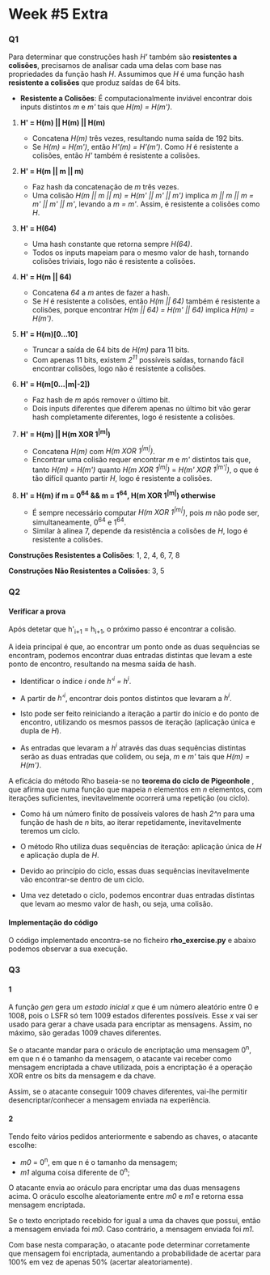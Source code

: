 # Week #5 Extra

### Q1

Para determinar que construções hash *H'* também são **resistentes a colisões**, precisamos de analisar cada uma delas com base nas propriedades da função hash *H*. Assumimos que *H* é uma função hash **resistente a colisões** que produz saídas de 64 bits.

- **Resistente a Colisões**: É computacionalmente inviável encontrar dois inputs distintos *m* e *m'* tais que *H(m) = H(m')*.

1. **H' = H(m) || H(m) || H(m)**
   - Concatena *H(m)* três vezes, resultando numa saída de 192 bits.
   - Se *H(m) = H(m')*, então *H'(m) = H'(m')*. Como *H* é resistente a colisões, então *H'* também é resistente a colisões.

2. **H' = H(m || m || m)**
   - Faz hash da concatenação de *m* três vezes.
   - Uma colisão *H(m || m || m) = H(m' || m' || m')* implica  *m || m || m = m' || m' || m'*, levando a *m = m'*. Assim, é resistente a colisões como *H*.

3. **H' = H(64)**
   - Uma hash constante que retorna sempre *H(64)*.
   - Todos os inputs mapeiam para o mesmo valor de hash, tornando colisões triviais, logo não é resistente a colisões.

4. **H' = H(m || 64)**
   - Concatena *64* a *m* antes de fazer a hash.
   - Se *H* é resistente a colisões, então *H(m || 64)* também é resistente a colisões, porque encontrar *H(m || 64) = H(m' || 64)* implica *H(m) = H(m')*.

5. **H' = H(m)[0...10]**
   - Truncar a saída de 64 bits de *H(m)* para 11 bits.
   - Com apenas 11 bits, existem *2<sup>11</sup>* possíveis saídas, tornando fácil encontrar colisões, logo não é resistente a colisões.

6. **H' = H(m[0...|m|-2])**
   - Faz hash de *m* após remover o último bit.
   - Dois inputs diferentes que diferem apenas no último bit vão gerar hash completamente diferentes, logo é resistente a colisões.

7. **H' = H(m) || H(m XOR 1<sup>|m|</sup>)**
   - Concatena *H(m)* com *H(m XOR 1<sup>|m|</sup>)*.
   - Encontrar uma colisão requer encontrar *m* e *m'* distintos tais que, tanto *H(m) = H(m')* quanto *H(m XOR 1<sup>|m|</sup>)* = *H(m' XOR 1<sup>|m'|</sup>)*, o que é tão difícil quanto partir *H*, logo é resistente a colisões.

8. **H' = H(m) if m = 0<sup>64</sup> && m = 1<sup>64</sup>, H(m XOR 1<sup>|m|</sup>) otherwise**
   - É sempre necessário computar *H(m XOR 1<sup>|m|</sup>)*, pois *m* não pode ser, simultaneamente, 0<sup>64</sup> e 1<sup>64</sup>.
   - Similar à alínea 7, depende da resistência a colisões de *H*, logo é resistente a colisões.

**Construções Resistentes a Colisões**: 1, 2, 4, 6, 7, 8

**Construções Não Resistentes a Colisões**: 3, 5

### Q2

#### Verificar a prova

Após detetar que h'<sub>i+1</sub> = h<sub>i+1</sub>, o próximo passo é encontrar a colisão. 

A ideia principal é que, ao encontrar um ponto onde as duas sequências se encontram, podemos encontrar duas entradas distintas que levam a este ponto de encontro, resultando na mesma saída de hash.

- Identificar o índice *i* onde *h'<sup>i</sup> = h<sup>i</sup>*.

- A partir de *h'<sup>i</sup>*, encontrar dois pontos distintos que levaram a *h<sup>i</sup>*.

- Isto pode ser feito reiniciando a iteração a partir do início e do ponto de encontro, utilizando os mesmos passos de iteração (aplicação única e dupla de *H*).

- As entradas que levaram a *h<sup>i</sup>* através das duas sequências distintas serão as duas entradas que colidem, ou seja, *m* e *m'* tais que *H(m) = H(m')*.

A eficácia do método Rho baseia-se no **teorema do ciclo de Pigeonhole** , que afirma que numa função que mapeia *n* elementos em *n* elementos, com iterações suficientes, inevitavelmente ocorrerá uma repetição (ou ciclo).

- Como há um número finito de possíveis valores de hash *2^n* para uma função de hash de *n* bits, ao iterar repetidamente, inevitavelmente teremos um ciclo.

- O método Rho utiliza duas sequências de iteração: aplicação única de *H* e aplicação dupla de *H*.

- Devido ao princípio do ciclo, essas duas sequências inevitavelmente vão encontrar-se dentro de um ciclo.

- Uma vez detetado o ciclo, podemos encontrar duas entradas distintas que levam ao mesmo valor de hash, ou seja, uma colisão.

#### Implementação do código

O código implementado encontra-se no ficheiro **rho_exercise.py** e abaixo podemos observar a sua execução.

### Q3

#### 1

A função *gen* gera um *estado inicial* *x* que é um número aleatório entre 0 e 1008, pois o LSFR só tem 1009 estados diferentes possíveis. Esse *x* vai ser usado para gerar a chave usada para encriptar as mensagens. Assim, no máximo, são geradas 1009 chaves diferentes.

Se o atacante mandar para o oráculo de encriptação uma mensagem 0<sup>n</sup>, em que n é o tamanho da mensagem, o atacante vai receber como mensagem encriptada a chave utilizada, pois a encriptação é a operação XOR entre os bits da mensagem e da chave.

Assim, se o atacante conseguir 1009 chaves diferentes, vai-lhe permitir desencriptar/conhecer a mensagem enviada na experiência.

#### 2

Tendo feito vários pedidos anteriormente e sabendo as chaves, o atacante escolhe:

- *m0* = 0<sup>n</sup>, em que n é o tamanho da mensagem;
- *m1* alguma coisa diferente de 0<sup>n</sup>;

O atacante envia ao oráculo para encriptar uma das duas mensagens acima. O oráculo escolhe aleatoriamente entre *m0* e *m1* e retorna essa mensagem encriptada.

Se o texto encriptado recebido for igual a uma da chaves que possui, então a mensagem enviada foi *m0*. Caso contrário, a mensagem enviada foi *m1*.

Com base nesta comparação, o atacante pode determinar corretamente que mensagem foi encriptada, aumentando a probabilidade de acertar para 100% em vez de apenas 50% (acertar aleatoriamente).